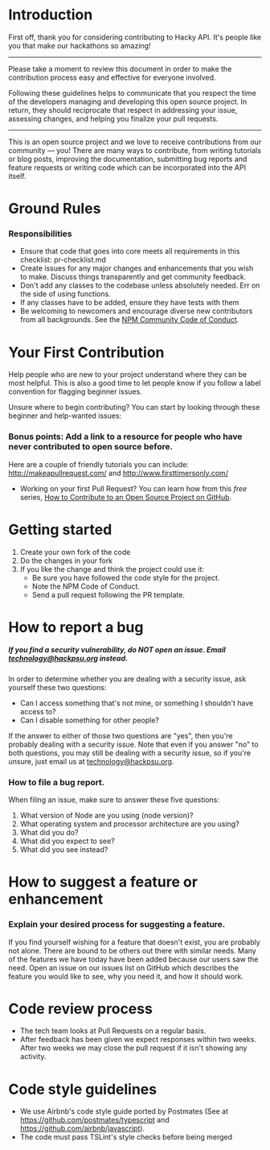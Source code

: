 # Introduction


First off, thank you for considering contributing to Hacky API. It's people like you that make our hackathons so amazing!
___ 

Please take a moment to review this document in order to make the contribution process easy and effective for everyone involved.

Following these guidelines helps to communicate that you respect the time of the developers managing and developing this open source project. In return, they should reciprocate that respect in addressing your issue, assessing changes, and helping you finalize your pull requests.

***

This is an open source project and we love to receive contributions from our community — you! There are many ways to contribute, from writing tutorials or blog posts, improving the documentation, submitting bug reports and feature requests or writing code which can be incorporated into the API itself.

# Ground Rules
### Responsibilities
* Ensure that code that goes into core meets all requirements in this checklist: pr-checklist.md
* Create issues for any major changes and enhancements that you wish to make. Discuss things transparently and get community feedback.
* Don't add any classes to the codebase unless absolutely needed. Err on the side of using functions.
* If any classes have to be added, ensure they have tests with them
* Be welcoming to newcomers and encourage diverse new contributors from all backgrounds. See the [NPM Community Code of Conduct](https://www.npmjs.com/policies/conduct).

# Your First Contribution
Help people who are new to your project understand where they can be most helpful. This is also a good time to let people know if you follow a label convention for flagging beginner issues.

Unsure where to begin contributing? You can start by looking through these beginner and help-wanted issues:

### Bonus points: Add a link to a resource for people who have never contributed to open source before.
Here are a couple of friendly tutorials you can include: http://makeapullrequest.com/ and http://www.firsttimersonly.com/

* Working on your first Pull Request? You can learn how from this *free* series, [How to Contribute to an Open Source Project on GitHub](https://egghead.io/series/how-to-contribute-to-an-open-source-project-on-github).  

# Getting started

1. Create your own fork of the code
2. Do the changes in your fork
3. If you like the change and think the project could use it:
    * Be sure you have followed the code style for the project.
    * Note the NPM Code of Conduct.
    * Send a pull request following the PR template.

# How to report a bug

##### If you find a security vulnerability, do NOT open an issue. Email technology@hackpsu.org instead.

In order to determine whether you are dealing with a security issue, ask yourself these two questions:
* Can I access something that's not mine, or something I shouldn't have access to?
* Can I disable something for other people?

If the answer to either of those two questions are "yes", then you're probably dealing with a security issue. Note that even if you answer "no" to both questions, you may still be dealing with a security issue, so if you're unsure, just email us at technology@hackpsu.org.

### How to file a bug report.

When filing an issue, make sure to answer these five questions:
1. What version of Node are you using (node version)?
2. What operating system and processor architecture are you using?
3. What did you do?
4. What did you expect to see?
5. What did you see instead?

# How to suggest a feature or enhancement

### Explain your desired process for suggesting a feature.

If you find yourself wishing for a feature that doesn't exist, you are probably not alone. There are bound to be others out there with similar needs. Many of the features we have today have been added because our users saw the need. Open an issue on our issues list on GitHub which describes the feature you would like to see, why you need it, and how it should work.

# Code review process

* The tech team looks at Pull Requests on a regular basis.
* After feedback has been given we expect responses within two weeks. After two weeks we may close the pull request if it isn't showing any activity.

# Code style guidelines

* We use Airbnb's code style guide ported by Postmates (See at https://github.com/postmates/typescript and https://github.com/airbnb/javascript).
* The code must pass TSLint's style checks before being merged
